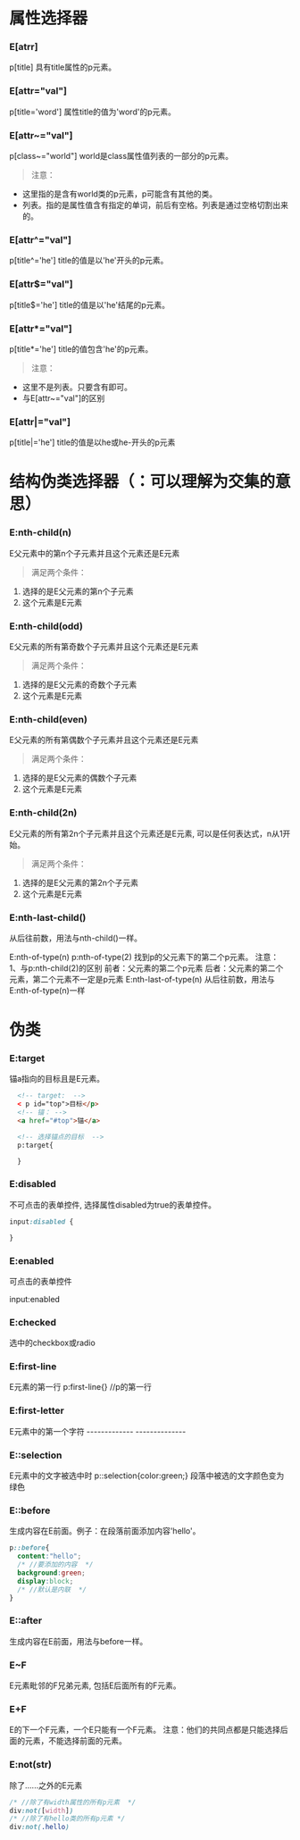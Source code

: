 # 属性选择器

### E[atrr]
p[title] 具有title属性的p元素。

### E[attr="val"]
p[title='word'] 属性title的值为'word'的p元素。

### E[attr~="val"]
p[class~="world"] world是class属性值列表的一部分的p元素。
> 注意：
  - 这里指的是含有world类的p元素，p可能含有其他的类。
  - 列表。指的是属性值含有指定的单词，前后有空格。列表是通过空格切割出来的。

### E[attr^="val"]
p[title^='he'] title的值是以'he'开头的p元素。


### E[attr$="val"]
p[title$='he'] title的值是以'he'结尾的p元素。


### E[attr*="val"]
p[title*='he'] title的值包含'he'的p元素。
> 注意：
  - 这里不是列表。只要含有即可。
  - 与E[attr~="val"]的区别

### E[attr|="val"]
p[title|='he'] title的值是以he或he-开头的p元素

# 结构伪类选择器（：可以理解为交集的意思）

### E:nth-child(n)
E父元素中的第n个子元素并且这个元素还是E元素
> 满足两个条件：
  1. 选择的是E父元素的第n个子元素
  2. 这个元素是E元素

### E:nth-child(odd)
E父元素的所有第奇数个子元素并且这个元素还是E元素
> 满足两个条件：
1. 选择的是E父元素的奇数个子元素
2. 这个元素是E元素

### E:nth-child(even)
E父元素的所有第偶数个子元素并且这个元素还是E元素
> 满足两个条件：
1. 选择的是E父元素的偶数个子元素
2. 这个元素是E元素

### E:nth-child(2n)
E父元素的所有第2n个子元素并且这个元素还是E元素, 可以是任何表达式，n从1开始。
> 满足两个条件：
1. 选择的是E父元素的第2n个子元素
2. 这个元素是E元素


### E:nth-last-child()
从后往前数，用法与nth-child()一样。

E:nth-of-type(n)
p:nth-of-type(2)
找到p的父元素下的第二个p元素。
注意：
1、与p:nth-child(2)的区别
前者：父元素的第二个p元素
后者：父元素的第二个元素，第二个元素不一定是p元素
E:nth-last-of-type(n)
从后往前数，用法与E:nth-of-type(n)一样

# 伪类

### E:target
锚a指向的目标且是E元素。

```html
  <!-- target:  -->
  < p id="top">目标</p>
  <!-- 锚： -->
  <a href="#top">锚</a>

  <!-- 选择锚点的目标  -->
  p:target{

  }
```




### E:disabled 
不可点击的表单控件, 选择属性disabled为true的表单控件。 

```css
input:disabled {

}
```

### E:enabled 
可点击的表单控件 

 input:enabled 
 
### E:checked 
选中的checkbox或radio 

### E:first-line 
E元素的第一行 p:first-line{} //p的第一行 

### E:first-letter 
E元素中的第一个字符 ------------- -------------- 

### E::selection 
E元素中的文字被选中时 p::selection{color:green;} 段落中被选的文字颜色变为绿色

### E::before 
生成内容在E前面。例子：在段落前面添加内容'hello'。
```css
p::before{ 
  content:"hello";
  /* //要添加的内容  */
  background:green; 
  display:block;
  /* //默认是内联  */
} 
```
### E::after 
生成内容在E前面，用法与before一样。

### E~F 
E元素毗邻的F兄弟元素, 包括E后面所有的F元素。

### E+F 
E的下一个F元素，一个E只能有一个F元素。 注意：他们的共同点都是只能选择后面的元素，不能选择前面的元素。

### E:not(str) 
除了......之外的E元素 
```css
/* //除了有width属性的所有p元素  */
div:not([width]) 
/* //除了有hello类的所有p元素 */
div:not(.hello) 
```